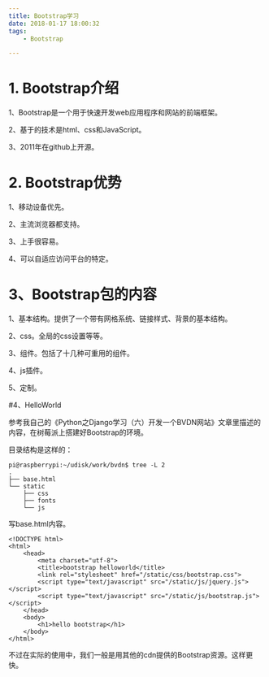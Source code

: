 ```yaml
---
title: Bootstrap学习
date: 2018-01-17 18:00:32
tags:
	- Bootstrap

---
```




# 1. Bootstrap介绍

1、Bootstrap是一个用于快速开发web应用程序和网站的前端框架。

2、基于的技术是html、css和JavaScript。

3、2011年在github上开源。

# 2. Bootstrap优势

1、移动设备优先。

2、主流浏览器都支持。

3、上手很容易。

4、可以自适应访问平台的特定。

# 3、Bootstrap包的内容

1、基本结构。提供了一个带有网格系统、链接样式、背景的基本结构。

2、css。全局的css设置等等。

3、组件。包括了十几种可重用的组件。

4、js插件。

5、定制。

#4、HelloWorld

参考我自己的《Python之Django学习（六）开发一个BVDN网站》文章里描述的内容，在树莓派上搭建好Bootstrap的环境。

目录结构是这样的：

```
pi@raspberrypi:~/udisk/work/bvdn$ tree -L 2
.
├── base.html
└── static
    ├── css
    ├── fonts
    └── js

```



写base.html内容。

```
<!DOCTYPE html>
<html>
	<head>
		<meta charset="utf-8">
		<title>bootstrap helloworld</title>
		<link rel="stylesheet" href="/static/css/bootstrap.css">
		<script type="text/javascript" src="/static/js/jquery.js"></script>
		<script type="text/javascript" src="/static/js/bootstrap.js"></script>
	</head>
	<body>
		<h1>hello bootstrap</h1>
	</body>
</html>
```

不过在实际的使用中，我们一般是用其他的cdn提供的Bootstrap资源。这样更快。

